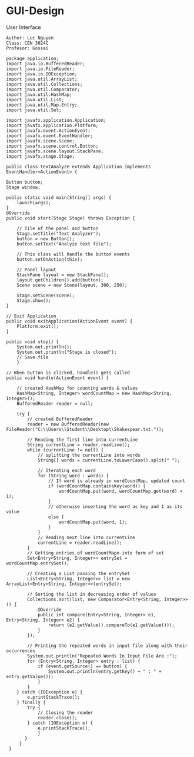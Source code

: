 # GUI-Design
User Interface

    Author: Luc Nguyen
    Class: CEN 3024C
    Profesor: Gossai

    package application;
    import java.io.BufferedReader;
    import java.io.FileReader;
    import java.io.IOException;
    import java.util.ArrayList;
    import java.util.Collections;
    import java.util.Comparator;
    import java.util.HashMap;
    import java.util.List;
    import java.util.Map.Entry;
    import java.util.Set;

    import javafx.application.Application;
    import javafx.application.Platform;
    import javafx.event.ActionEvent;
    import javafx.event.EventHandler;
    import javafx.scene.Scene;
    import javafx.scene.control.Button;
    import javafx.scene.layout.StackPane;
    import javafx.stage.Stage;

    public class textAnalyze extends Application implements EventHandler<ActionEvent> {

	Button button;
	Stage window;

	public static void main(String[] args) {
		launch(args);
	}
	@Override
	public void start(Stage Stage) throws Exception {

		// Tile of the panel and button
		Stage.setTitle("Text Analyzer");
		button = new Button();
		button.setText("Analyze text file");

		// This class will handle the button events
		button.setOnAction(this);

		// Panel layout
		StackPane layout = new StackPane();
		layout.getChildren().add(button);
		Scene scene = new Scene(layout, 300, 250);

		Stage.setScene(scene);
		Stage.show();
	}

	// Exit Application
	public void exitApplication(ActionEvent event) {
		Platform.exit();
	}
	
	public void stop() {
		System.out.println();
		System.out.println("Stage is closed");
		// Save file
		}
	
	// When button is clicked, handle() gets called
	public void handle(ActionEvent event) {

		// created HashMap for counting words & values
		HashMap<String, Integer> wordCountMap = new HashMap<String, Integer>();
		BufferedReader reader = null;

		try {
			// created BufferedReader
			reader = new BufferedReader(new FileReader("C:\\Users\\Student\\Desktop\\Shakespear.txt."));

			// Reading the first line into currentLine
			String currentLine = reader.readLine();
			while (currentLine != null) {
				// splitting the currentLine into words
				String[] words = currentLine.toLowerCase().split(" ");

				// Iterating each word
				for (String word : words) {
					// If word is already in wordCountMap, updated count
					if (wordCountMap.containsKey(word)) {
						wordCountMap.put(word, wordCountMap.get(word) + 1);
					}
					// otherwise inserting the word as key and 1 as its value
					else {
						wordCountMap.put(word, 1);
					}
				}
				// Reading next line into currentLine
				currentLine = reader.readLine();
			}
			// Getting entries of wordCountMapn into form of set
			Set<Entry<String, Integer>> entrySet = wordCountMap.entrySet();

			// Creating a List passing the entrySet
			List<Entry<String, Integer>> list = new ArrayList<Entry<String, Integer>>(entrySet);

			// Sorting the list in decreasing order of values
			Collections.sort(list, new Comparator<Entry<String, Integer>>() {
				@Override
				public int compare(Entry<String, Integer> e1, Entry<String, Integer> e2) {
					return (e2.getValue().compareTo(e1.getValue()));
				}
			});

			// Printing the repeated words in input file along with their occurrences
			System.out.println("Repeated Words In Input File Are :");
			for (Entry<String, Integer> entry : list) {
				if (event.getSource() == button) {
					System.out.println(entry.getKey() + " : " + entry.getValue());
				}
			}
		} catch (IOException e) {
			e.printStackTrace();
		} finally {
			try {
				// Closing the reader
				reader.close();
			} catch (IOException e) {
				e.printStackTrace();
		    	}
	  	   }
	     }
     }
